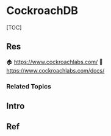 # CockroachDB

[TOC]



## Res
🏠 https://www.cockroachlabs.com/
📂 https://www.cockroachlabs.com/docs/


### Related Topics



## Intro


## Ref

